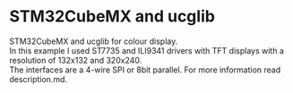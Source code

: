 # STM32CubeMX and ucglib
STM32CubeMX and ucglib for colour display.  
In this example I used ST7735 and ILI9341 drivers with TFT displays with a resolution of 132x132 and 320x240.  
The interfaces are a 4-wire SPI or 8bit parallel.
For more information read description.md.
